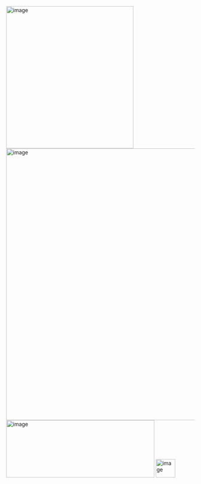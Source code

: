 <img width="340" height="379" alt="image" src="https://github.com/user-attachments/assets/6d371adf-0ca5-4a7e-9308-ed326fe63f53" />

<img width="777" height="724" alt="image" src="https://github.com/user-attachments/assets/8fcca984-6433-4d54-b584-ac228be3878a" />

<img width="396" height="153" alt="image" src="https://github.com/user-attachments/assets/e044e22a-dbf1-42ac-a58c-7519be5da970" />

<img width="52" height="49" alt="image" src="https://github.com/user-attachments/assets/9c00d649-24d0-4836-8732-d660c97b67f9" />

